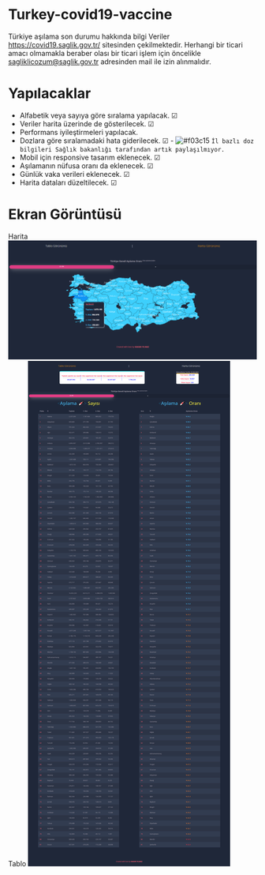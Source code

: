 # Turkey-covid19-vaccine
Türkiye aşılama son durumu hakkında bilgi
Veriler https://covid19.saglik.gov.tr/ sitesinden çekilmektedir. Herhangi bir ticari amacı olmamakla beraber olası bir ticari işlem için öncelikle sagliklicozum@saglik.gov.tr adresinden mail ile izin alınmalıdır.

# Yapılacaklar
- Alfabetik veya sayıya göre sıralama yapılacak. &#9745;
- Veriler harita üzerinde de gösterilecek.  &#9745;
- Performans iyileştirmeleri yapılacak. 
- Dozlara göre sıralamadaki hata giderilecek.  &#9745;  -  ![#f03c15](https://via.placeholder.com/15/f03c15/000000?text=+) `İl bazlı doz bilgileri Sağlık bakanlığı tarafından artık paylaşılmıyor.` 
- Mobil için responsive tasarım eklenecek.  &#9745;
- Aşılamanın nüfusa oranı da eklenecek.  &#9745;
- Günlük vaka verileri eklenecek.  &#9745;
- Harita dataları düzeltilecek.  &#9745;

# Ekran Görüntüsü
Harita
![Title](https://github.com/HakanYilmazzz/Turkey-covid19-vaccine/blob/main/asi2.png)
Tablo
![Title](https://github.com/HakanYilmazzz/Turkey-covid19-vaccine/blob/main/asi.png)


